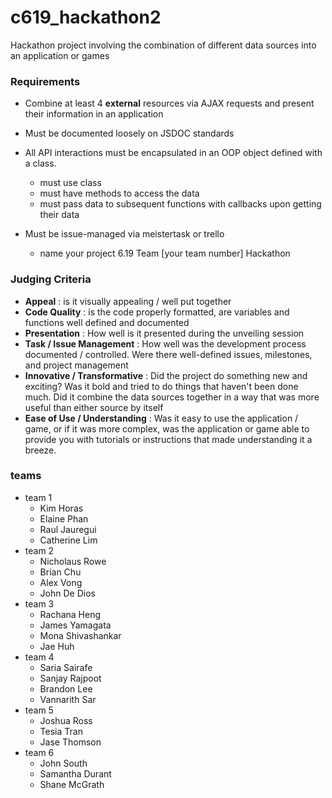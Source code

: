 # c619_hackathon2

Hackathon project involving the combination of different data sources into an application or games

### Requirements
- Combine at least 4 **external** resources via AJAX requests and present their information in an application
- Must be documented loosely on JSDOC standards
- All API interactions must be encapsulated in an OOP object defined with a class.
  - must use class
  - must have methods to access the data
  - must pass data to subsequent functions with callbacks upon getting their data
  
- Must be issue-managed via meistertask or trello
  - name your project 6.19 Team [your team number] Hackathon

### Judging Criteria
- **Appeal** : is it visually appealing / well put together
- **Code Quality** : is the code properly formatted, are variables and functions well defined and documented
- **Presentation** : How well is it presented during the unveiling session
- **Task / Issue Management** : How well was the development process documented / controlled.  Were there well-defined issues, milestones, and project management
- **Innovative / Transformative** : Did the project do something new and exciting?  Was it bold and tried to do things that haven't been done much.  Did it combine the data sources together in a way that was more useful than either source by itself
- **Ease of Use / Understanding** : Was it easy to use the application / game, or if it was more complex, was the application or game able to provide you with tutorials or instructions that made understanding it a breeze.

### teams

- team 1
    - Kim Horas
    - Elaine Phan
    - Raul Jauregui
    - Catherine Lim
- team 2
    - Nicholaus Rowe
    - Brian Chu
    - Alex Vong
    - John De Dios
- team 3
    - Rachana Heng
    - James Yamagata
    - Mona Shivashankar
    - Jae Huh
- team 4
    - Saria Sairafe
    - Sanjay Rajpoot
    - Brandon Lee
    - Vannarith Sar
- team 5
    - Joshua Ross
    - Tesia Tran
    - Jase Thomson
- team 6
    - John South
    - Samantha Durant
    - Shane McGrath
